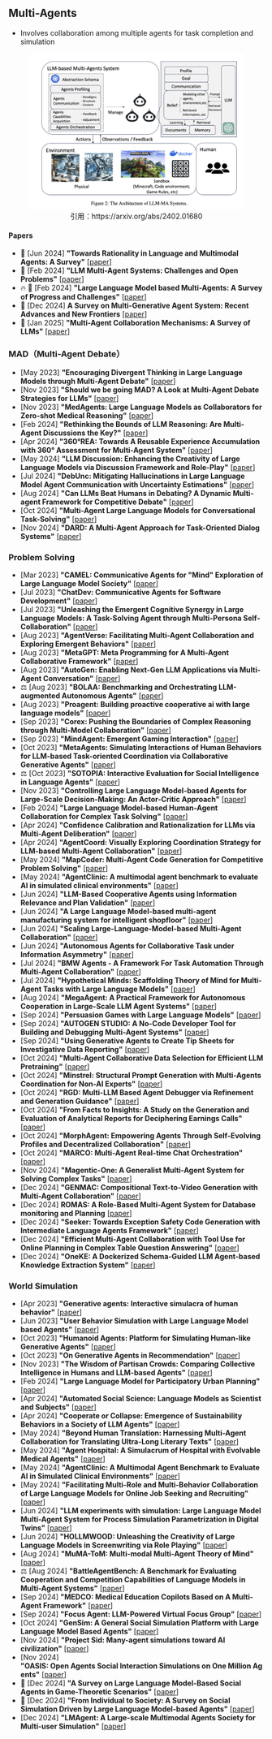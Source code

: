 
## Multi-Agents
* Involves collaboration among multiple agents for task completion and simulation

<figure style="text-align: center;">
    <img alt="" src="../assets/multi-agent.png" width="500" />
    <figcaption style="text-align: center;">引用：https://arxiv.org/abs/2402.01680</figcaption>
</figure>

#### Papers
* 📖 [Jun 2024] **"Towards Rationality in Language and Multimodal Agents: A Survey"** [[paper](https://arxiv.org/abs/2406.00252)]
* 📖 [Feb 2024] **"LLM Multi-Agent Systems: Challenges and Open Problems"** [[paper](https://arxiv.org/abs/2402.03578)]
* 🔥 📖 [Feb 2024] **"Large Language Model based Multi-Agents: A Survey of Progress and Challenges"** [[paper](https://arxiv.org/abs/2402.01680)]
* 📖 [Dec 2024] **A Survey on Multi-Generative Agent System: Recent Advances and New Frontiers** [[paper](https://arxiv.org/abs/2412.17481)]
* 📖 [Jan 2025] **"Multi-Agent Collaboration Mechanisms: A Survey of LLMs"** [[paper](https://arxiv.org/abs/2501.06322)]

### MAD（Multi-Agent Debate）
* [May 2023] **"Encouraging Divergent Thinking in Large Language Models through Multi-Agent Debate"** [[paper](https://arxiv.org/abs/2305.19118)]
* [Nov 2023] **"Should we be going MAD? A Look at Multi-Agent Debate Strategies for LLMs"** [[paper](https://arxiv.org/abs/2311.17371)]
* [Nov 2023] **"MedAgents: Large Language Models as Collaborators for Zero-shot Medical Reasoning"** [[paper](https://arxiv.org/abs/2311.10537)]
* [Feb 2024] **"Rethinking the Bounds of LLM Reasoning: Are Multi-Agent Discussions the Key?"** [[paper](https://arxiv.org/abs/2402.18272)]
* [Apr 2024] **"360°REA: Towards A Reusable Experience Accumulation with 360° Assessment for Multi-Agent System"** [[paper](https://arxiv.org/abs/2404.05569)]
* [May 2024] **"LLM Discussion: Enhancing the Creativity of Large Language Models via Discussion Framework and Role-Play"** [[paper](https://arxiv.org/abs/2405.06373)]
* [Jul 2024] **"DebUnc: Mitigating Hallucinations in Large Language Model Agent Communication with Uncertainty Estimations"** [[paper](https://arxiv.org/abs/2407.06426)]
* [Aug 2024] **"Can LLMs Beat Humans in Debating? A Dynamic Multi-agent Framework for Competitive Debate"** [[paper](https://arxiv.org/abs/2408.04472)]
* [Oct 2024] **"Multi-Agent Large Language Models for Conversational Task-Solving"** [[paper](https://arxiv.org/abs/2410.22932)]
* [Nov 2024] **"DARD: A Multi-Agent Approach for Task-Oriented Dialog Systems"** [[paper](https://arxiv.org/abs/2411.00427)]

### Problem Solving
* [Mar 2023] **"CAMEL: Communicative Agents for "Mind" Exploration of Large Language Model Society"** [[paper](https://arxiv.org/abs/2303.17760)]
* [Jul 2023] **"ChatDev: Communicative Agents for Software Development"** [[paper](https://arxiv.org/abs/2307.07924)]
* [Jul 2023] **"Unleashing the Emergent Cognitive Synergy in Large Language Models: A Task-Solving Agent through Multi-Persona Self-Collaboration"** [[paper](https://arxiv.org/abs/2307.05300)]
* [Aug 2023] **"AgentVerse: Facilitating Multi-Agent Collaboration and Exploring Emergent Behaviors"** [[paper](https://arxiv.org/abs/2308.10848)]
* [Aug 2023] **"MetaGPT: Meta Programming for A Multi-Agent Collaborative Framework"** [[paper](https://arxiv.org/abs/2308.00352)]
* [Aug 2023] **"AutoGen: Enabling Next-Gen LLM Applications via Multi-Agent Conversation"** [[paper](https://arxiv.org/abs/2308.08155)]
* ⚖️ [Aug 2023] **"BOLAA: Benchmarking and Orchestrating LLM-augmented Autonomous Agents"** [[paper](https://arxiv.org/abs/2308.05960)]
* [Aug 2023] **"Proagent: Building proactive cooperative ai with large language models"** [[paper](https://arxiv.org/abs/2308.11339)]
* [Sep 2023] **"Corex: Pushing the Boundaries of Complex Reasoning through Multi-Model Collaboration"** [[paper](https://arxiv.org/abs/2310.00280)]
* [Sep 2023] **"MindAgent: Emergent Gaming Interaction"** [[paper](https://arxiv.org/abs/2309.09971)]
* [Oct 2023] **"MetaAgents: Simulating Interactions of Human Behaviors for LLM-based Task-oriented Coordination via Collaborative Generative Agents"** [[paper](https://arxiv.org/abs/2310.06500)]
* ⚖️ [Oct 2023] **"SOTOPIA: Interactive Evaluation for Social Intelligence in Language Agents"** [[paper](https://arxiv.org/abs/2310.11667)]
* [Nov 2023] **"Controlling Large Language Model-based Agents for Large-Scale Decision-Making: An Actor-Critic Approach"** [[paper](https://arxiv.org/abs/2311.13884)]
* [Feb 2024] **"Large Language Model-based Human-Agent Collaboration for Complex Task Solving"** [[paper](https://arxiv.org/abs/2402.12914)]
* [Apr 2024] **"Confidence Calibration and Rationalization for LLMs via Multi-Agent Deliberation"** [[paper](https://arxiv.org/abs/2404.09127)]
* [Apr 2024] **"AgentCoord: Visually Exploring Coordination Strategy for LLM-based Multi-Agent Collaboration"** [[paper](https://arxiv.org/abs/2404.11943)]
* [May 2024] **"MapCoder: Multi-Agent Code Generation for Competitive Problem Solving"** [[paper](https://arxiv.org/abs/2405.11403)]
* [May 2024] **"AgentClinic: A multimodal agent benchmark to evaluate AI in simulated clinical environments"** [[paper](https://arxiv.org/abs/2405.07960)]
* [Jun 2024] **"LLM-Based Cooperative Agents using Information Relevance and Plan Validation"** [[paper](https://arxiv.org/abs/2405.16751)]
* [Jun 2024] **"A Large Language Model-based multi-agent manufacturing system for intelligent shopfloor"** [[paper](https://arxiv.org/abs/2405.16887)]
* [Jun 2024] **"Scaling Large-Language-Model-based Multi-Agent Collaboration"** [[paper](https://arxiv.org/abs/2406.07155)]
* [Jun 2024] **"Autonomous Agents for Collaborative Task under Information Asymmetry"** [[paper](https://arxiv.org/abs/2406.14928)]
* [Jul 2024] **"BMW Agents - A Framework For Task Automation Through Multi-Agent Collaboration"** [[paper](https://arxiv.org/abs/2406.20041)]
* [Jul 2024] **"Hypothetical Minds: Scaffolding Theory of Mind for Multi-Agent Tasks with Large Language Models"** [[paper](https://arxiv.org/abs/2407.07086)]
* [Aug 2024] **"MegaAgent: A Practical Framework for Autonomous Cooperation in Large-Scale LLM Agent Systems"** [[paper](https://arxiv.org/abs/2408.09955)]
* [Sep 2024] **"Persuasion Games with Large Language Models"** [[paper](https://arxiv.org/abs/2408.15879)]
* [Sep 2024] **"AUTOGEN STUDIO: A No-Code Developer Tool for Building and Debugging Multi-Agent Systems"** [[paper](https://arxiv.org/abs/2408.15247)]
* [Sep 2024] **"Using Generative Agents to Create Tip Sheets for Investigative Data Reporting"** [[paper](https://arxiv.org/abs/2409.07286)]
* [Oct 2024] **"Multi-Agent Collaborative Data Selection for Efficient LLM Pretraining"** [[paper](https://arxiv.org/abs/2410.08102)]
* [Oct 2024] **"Minstrel: Structural Prompt Generation with Multi-Agents Coordination for Non-AI Experts"** [[paper](https://arxiv.org/abs/2409.13449)]
* [Oct 2024] **"RGD: Multi-LLM Based Agent Debugger via Refinement and Generation Guidance"** [[paper](https://arxiv.org/abs/2410.01242)]
* [Oct 2024] **"From Facts to Insights: A Study on the Generation and Evaluation of Analytical Reports for Deciphering Earnings Calls"** [[paper](https://arxiv.org/abs/2410.01039)]
* [Oct 2024] **"MorphAgent: Empowering Agents Through Self-Evolving Profiles and Decentralized Collaboration"** [[paper](https://arxiv.org/abs/2410.15048)]
* [Oct 2024] **"MARCO: Multi-Agent Real-time Chat Orchestration"** [[paper](https://arxiv.org/abs/2410.21784)]
* [Nov 2024] **"Magentic-One: A Generalist Multi-Agent System for Solving Complex Tasks"** [[paper](https://arxiv.org/abs/2411.04468)]
* [Dec 2024] **"GENMAC: Compositional Text-to-Video Generation with Multi-Agent Collaboration"** [[paper](https://arxiv.org/abs/2412.04440)]
* [Dec 2024] **ROMAS: A Role-Based Multi-Agent System for Database monitoring and Planning** [[paper](https://arxiv.org/abs/2412.13520)]
* [Dec 2024] **"Seeker: Towards Exception Safety Code Generation with Intermediate Language Agents Framework"** [[paper](https://arxiv.org/abs/2412.11713)]
* [Dec 2024] **"Efficient Multi-Agent Collaboration with Tool Use for Online Planning in Complex Table Question Answering"** [[paper](https://arxiv.org/abs/2412.20145)]
* [Dec 2024] **"OneKE: A Dockerized Schema-Guided LLM Agent-based Knowledge Extraction System"**  [[paper](https://arxiv.org/abs/2412.20005)]

### World Simulation
* [Apr 2023] **"Generative agents: Interactive simulacra of human behavior"** [[paper](https://arxiv.org/abs/2304.03442)]
* [Jun 2023] **"User Behavior Simulation with Large Language Model based Agents"** [[paper](https://arxiv.org/abs/2306.02552)]
* [Oct 2023] **"Humanoid Agents: Platform for Simulating Human-like Generative Agents"** [[paper](https://arxiv.org/abs/2310.05418)]
* [Oct 2023] **"On Generative Agents in Recommendation"** [[paper](https://arxiv.org/abs/2310.10108)]
* [Nov 2023] **"The Wisdom of Partisan Crowds: Comparing Collective Intelligence in Humans and LLM-based Agents"** [[paper](https://arxiv.org/abs/2311.09665)]
* [Feb 2024] **"Large Language Model for Participatory Urban Planning"** [[paper](https://arxiv.org/abs/2402.17161)]
* [Apr 2024] **"Automated Social Science: Language Models as Scientist and Subjects"** [[paper](https://arxiv.org/abs/2404.11794)]
* [Apr 2024] **"Cooperate or Collapse: Emergence of Sustainability Behaviors in a Society of LLM Agents"** [[paper](https://arxiv.org/abs/2404.16698)]
* [May 2024] **"Beyond Human Translation: Harnessing Multi-Agent Collaboration for Translating Ultra-Long Literary Texts"** [[paper](https://arxiv.org/abs/2405.11804)]
* [May 2024] **"Agent Hospital: A Simulacrum of Hospital with Evolvable Medical Agents"** [[paper](https://arxiv.org/abs/2405.02957)]
* [May 2024] **"AgentClinic: A Multimodal Agent Benchmark to Evaluate AI in Simulated Clinical Environments"** [[paper](https://arxiv.org/abs/2405.07960)]
* [May 2024] **"Facilitating Multi-Role and Multi-Behavior Collaboration of Large Language Models for Online Job Seeking and Recruiting"** [[paper](https://arxiv.org/abs/2405.18113)]
* [Jun 2024] **"LLM experiments with simulation: Large Language Model Multi-Agent System for Process Simulation Parametrization in Digital Twins"** [[paper](https://arxiv.org/abs/2405.18092)]
* [Jun 2024] **"HOLLMWOOD: Unleashing the Creativity of Large Language Models in Screenwriting via Role Playing"** [[paper](https://arxiv.org/abs/2406.11683)]
* [Aug 2024] **"MuMA-ToM: Multi-modal Multi-Agent Theory of Mind"** [[paper](https://arxiv.org/abs/2408.12574)]
* ⚖️ [Aug 2024] **"BattleAgentBench: A Benchmark for Evaluating Cooperation and Competition Capabilities of Language Models in Multi-Agent Systems"** [[paper](https://arxiv.org/abs/2408.15971)]
* [Sep 2024] **"MEDCO: Medical Education Copilots Based on A Multi-Agent Framework"** [[paper](https://arxiv.org/abs/2408.12496)]
* [Sep 2024] **"Focus Agent: LLM-Powered Virtual Focus Group"** [[paper](https://arxiv.org/abs/2409.01907)]
* [Oct 2024] **"GenSim: A General Social Simulation Platform with Large Language Model Based Agents"** [[paper](https://arxiv.org/abs/2410.04360)]
* [Nov 2024] **"Project Sid: Many-agent simulations toward AI civilization"** [[paper](https://arxiv.org/abs/2411.00114)]
* [Nov 2024] **"OASIS: Open Agents Social Interaction Simulations on One Million Agents"** [[paper](https://arxiv.org/abs/2411.11581)]
* 📖 [Dec 2024] **"A Survey on Large Language Model-Based Social Agents in Game-Theoretic Scenarios"** [[paper](https://arxiv.org/abs/2412.03920)]
* 📖 [Dec 2024] **"From Individual to Society: A Survey on Social Simulation Driven by Large Language Model-based Agents"** [[paper](https://arxiv.org/abs/2412.03563)]
* [Dec 2024] **"LMAgent: A Large-scale Multimodal Agents Society for Multi-user Simulation"** [[paper](https://arxiv.org/abs/2412.09237)]
